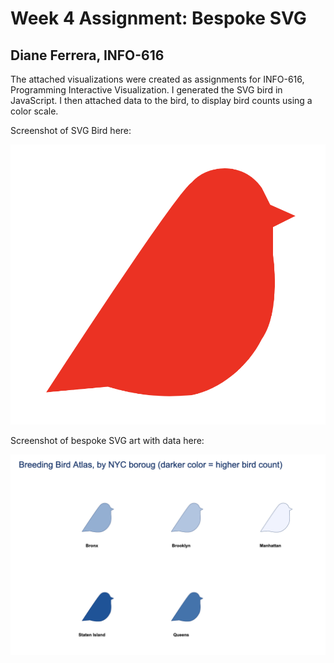 
Week 4 Assignment: Bespoke SVG
==========================================

Diane Ferrera, INFO-616
-----------------------

The attached visualizations were created as assignments for INFO-616, Programming Interactive Visualization.
I generated the SVG bird in JavaScript.  I then attached data to the bird, to display bird counts using a color scale.


Screenshot of SVG Bird here:

![scatterplot Assignment](/week-4/SVG-Bird.png "Week4: Bespoke SVG Bird")


Screenshot of bespoke SVG art with data here:

![SVG Art Assignment](/week-4/SVG-Bird-w-Data.png "Week 4: SVG Bird with Data")
